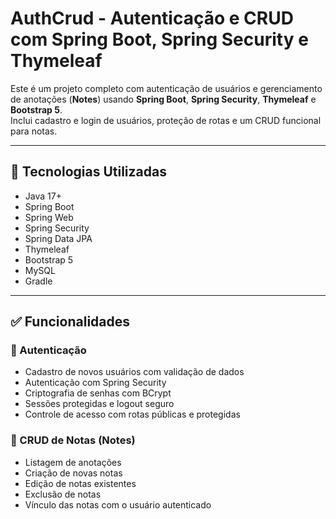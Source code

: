 # AuthCrud - Autenticação e CRUD com Spring Boot, Spring Security e Thymeleaf

Este é um projeto completo com autenticação de usuários e gerenciamento de anotações (**Notes**) usando **Spring Boot**, **Spring Security**, **Thymeleaf** e **Bootstrap 5**.  
Inclui cadastro e login de usuários, proteção de rotas e um CRUD funcional para notas.

---

## 🚀 Tecnologias Utilizadas

- Java 17+
- Spring Boot
- Spring Web
- Spring Security
- Spring Data JPA
- Thymeleaf
- Bootstrap 5
- MySQL
- Gradle

---

## ✅ Funcionalidades

### 🔐 Autenticação

- Cadastro de novos usuários com validação de dados
- Autenticação com Spring Security
- Criptografia de senhas com BCrypt
- Sessões protegidas e logout seguro
- Controle de acesso com rotas públicas e protegidas

### 📝 CRUD de Notas (Notes)

- Listagem de anotações
- Criação de novas notas
- Edição de notas existentes
- Exclusão de notas
- Vínculo das notas com o usuário autenticado

